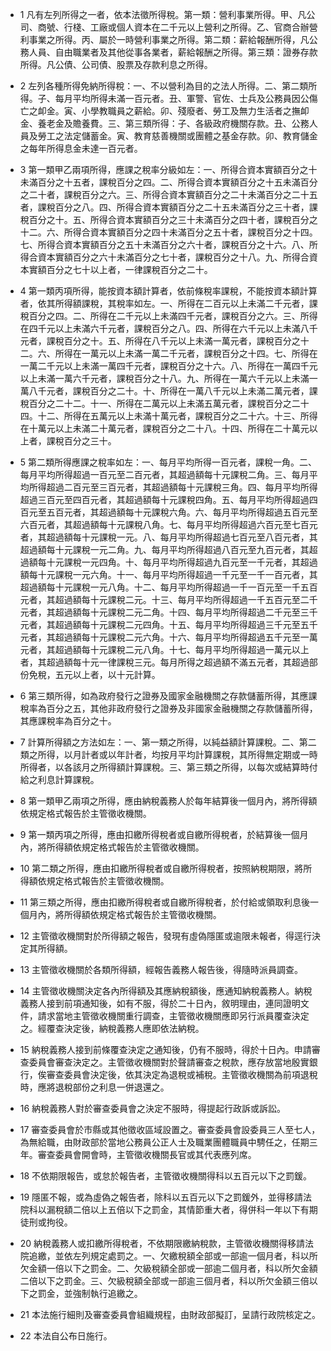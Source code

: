 * 1 凡有左列所得之一者，依本法徵所得稅。第一類：營利事業所得。甲、凡公司、商號、行棧、工廠或個人資本在二千元以上營利之所得。乙、官商合辦營利事業之所得。丙、屬於一時營利事業之所得。第二類：薪給報酬所得，凡公務人員、自由職業者及其他從事各業者，薪給報酬之所得。第三類：證券存款所得。凡公債、公司債、股票及存款利息之所得。

* 2 左列各種所得免納所得稅：一、不以營利為目的之法人所得。二、第二類所得。子、每月平均所得未滿一百元者。丑、軍警、官佐、士兵及公務員因公傷亡之卹金。寅、小學教職員之薪給。卯、殘廢者、勞工及無力生活者之撫卹金、養老金及贍養費。三、第三類所得：子、各級政府機關存款。丑、公務人員及勞工之法定儲蓄金。寅、教育慈善機關或團體之基金存款。卯、教育儲金之每年所得息金未達一百元者。

* 3 第一類甲乙兩項所得，應課之稅率分級如左：一、所得合資本實額百分之十未滿百分之十五者，課稅百分之四。二、所得合資本實額百分之十五未滿百分之二十者，課稅百分之六。三、所得合資本實額百分之二十未滿百分之二十五者，課稅百分之八。四、所得合資本實額百分之二十五未滿百分之三十者，課稅百分之十。五、所得合資本實額百分之三十未滿百分之四十者，課稅百分之十二。六、所得合資本實額百分之四十未滿百分之五十者，課稅百分之十四。七、所得合資本實額百分之五十未滿百分之六十者，課稅百分之十六。八、所得合資本實額百分之六十未滿百分之七十者，課稅百分之十八。九、所得合資本實額百分之七十以上者，一律課稅百分之二十。

* 4 第一類丙項所得，能按資本額計算者，依前條稅率課稅，不能按資本額計算者，依其所得額課稅，其稅率如左。一、所得在二百元以上未滿二千元者，課稅百分之四。二、所得在二千元以上未滿四千元者，課稅百分之六。三、所得在四千元以上未滿六千元者，課稅百分之八。四、所得在六千元以上未滿八千元者，課稅百分之十。五、所得在八千元以上未滿一萬元者，課稅百分之十二。六、所得在一萬元以上未滿一萬二千元者，課稅百分之十四。七、所得在一萬二千元以上未滿一萬四千元者，課稅百分之十六。八、所得在一萬四千元以上未滿一萬六千元者，課稅百分之十八。九、所得在一萬六千元以上未滿一萬八千元者，課稅百分之二十。十、所得在一萬八千元以上未滿二萬元者，課稅百分之二十二。十一、所得在二萬元以上未滿五萬元者，課稅百分之二十四。十二、所得在五萬元以上未滿十萬元者，課稅百分之二十六。十三、所得在十萬元以上未滿二十萬元者，課稅百分之二十八。十四、所得在二十萬元以上者，課稅百分之三十。

* 5 第二類所得應課之稅率如左：一、每月平均所得一百元者，課稅一角。二、每月平均所得超過一百元至二百元者，其超過額每十元課稅二角。三、每月平均所得超過二百元至三百元者，其超過額每十元課稅三角。四、每月平均所得超過三百元至四百元者，其超過額每十元課稅四角。五、每月平均所得超過四百元至五百元者，其超過額每十元課稅六角。六、每月平均所得超過五百元至六百元者，其超過額每十元課稅八角。七、每月平均所得超過六百元至七百元者，其超過額每十元課稅一元。八、每月平均所得超過七百元至八百元者，其超過額每十元課稅一元二角。九、每月平均所得超過八百元至九百元者，其超過額每十元課稅一元四角。十、每月平均所得超過九百元至一千元者，其超過額每十元課稅一元六角。十一、每月平均所得超過一千元至一千一百元者，其超過額每十元課稅一元八角。十二、每月平均所得超過一千一百元至一千五百元者，其超過額每十元課稅二元。十三、每月平均所得超過一千五百元至二千元者，其超過額每十元課稅二元二角。十四、每月平均所得超過二千元至三千元者，其超過額每十元課稅二元四角。十五、每月平均所得超過三千元至五千元者，其超過額每十元課稅二元六角。十六、每月平均所得超過五千元至一萬元者，其超過額每十元課稅二元八角。十七、每月平均所得超過一萬元以上者，其超過額每十元一律課稅三元。每月所得之超過額不滿五元者，其超過部份免稅，五元以上者，以十元計算。

* 6 第三類所得，如為政府發行之證券及國家金融機關之存款儲蓄所得，其應課稅率為百分之五，其他非政府發行之證券及非國家金融機關之存款儲蓄所得，其應課稅率為百分之十。

* 7 計算所得額之方法如左：一、第一類之所得，以純益額計算課稅。二、第二類之所得，以月計者或以年計者，均按月平均計算課稅，其所得無定期或一時所得者，以各該月之所得額計算課稅。三、第三類之所得，以每次或結算時付給之利息計算課稅。

* 8 第一類甲乙兩項之所得，應由納稅義務人於每年結算後一個月內，將所得額依規定格式報告於主管徵收機關。

* 9 第一類丙項之所得，應由扣繳所得稅者或自繳所得稅者，於結算後一個月內，將所得額依規定格式報告於主管徵收機關。

* 10 第二類之所得，應由扣繳所得稅者或自繳所得稅者，按照納稅期限，將所得額依規定格式報告於主管徵收機關。

* 11 第三類之所得，應由扣繳所得稅者或自繳所得稅者，於付給或領取利息後一個月內，將所得額依規定格式報告於主管徵收機關。

* 12 主管徵收機關對於所得額之報告，發現有虛偽隱匿或逾限未報者，得逕行決定其所得額。

* 13 主管徵收機關於各類所得額，經報告義務人報告後，得隨時派員調查。

* 14 主管徵收機關決定各內所得額及其應納稅額後，應通知納稅義務人。納稅義務人接到前項通知後，如有不服，得於二十日內，敘明理由，連同證明文件，請求當地主管徵收機關重行調查，主管徵收機關應即另行派員覆查決定之。經覆查決定後，納稅義務人應即依法納稅。

* 15 納稅義務人接到前條覆查決定之通知後，仍有不服時，得於十日內。申請審查委員會審查決定之。主管徵收機關對於聲請審查之稅款，應存放當地殷實銀行，俟審查委員會決定後，依其決定為退稅或補稅。主管徵收機關為前項退稅時，應將退稅部份之利息一併退還之。

* 16 納稅義務人對於審查委員會之決定不服時，得提起行政訴或訴訟。

* 17 審查委員會於市縣或其他徵收區域設置之。審查委員會設委員三人至七人，為無給職，由財政部於當地公務員公正人士及職業團體職員中騁任之，任期三年。審查委員會開會時，主管徵收機關長官或其代表應列席。

* 18 不依期限報告，或怠於報告者，主管徵收機關得科以五百元以下之罰鍰。

* 19 隱匿不報，或為虛偽之報告者，除科以五百元以下之罰鍰外，並得移請法院科以漏稅額二倍以上五倍以下之罰金，其情節重大者，得併科一年以下有期徒刑或拘役。

* 20 納稅義務人或扣繳所得稅者，不依期限繳納稅款，主管徵收機關得移請法院追繳，並依左列規定處罰之。一、欠繳稅額全部或一部逾一個月者，科以所欠金額一倍以下之罰金。二、欠級稅額全部或一部逾二個月者，科以所欠金額二倍以下之罰金。三、欠級稅額全部或一部逾三個月者，科以所欠金額三倍以下之罰金，並強制執行追繳之。

* 21 本法施行細則及審查委員會組織規程，由財政部擬訂，呈請行政院核定之。

* 22 本法自公布日施行。

